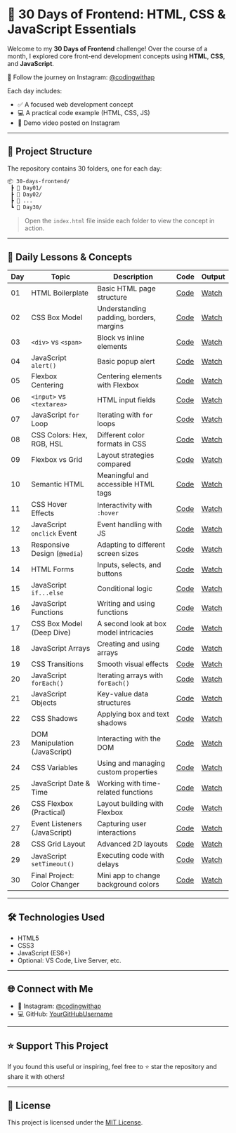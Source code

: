 # 🚀 30 Days of Frontend: HTML, CSS & JavaScript Essentials

Welcome to my **30 Days of Frontend** challenge! Over the course of a month, I explored core front-end development concepts using **HTML**, **CSS**, and **JavaScript**.

📸 Follow the journey on Instagram: [@codingwithap](https://www.instagram.com/codingwithap)

Each day includes:

* ✅ A focused web development concept
* 💻 A practical code example (HTML, CSS, JS)
* 🎥 Demo video posted on Instagram

---

## 📁 Project Structure

The repository contains 30 folders, one for each day:

```bash
📦 30-days-frontend/
 ┣ 📂 Day01/
 ┣ 📂 Day02/
 ┣ 📂 ...
 ┗ 📂 Day30/
```

> Open the `index.html` file inside each folder to view the concept in action.

---

## 📅 Daily Lessons & Concepts

| Day | Topic                         | Description                             | Code                                                                                         | Output                                               |
| --- | ----------------------------- | --------------------------------------- | -------------------------------------------------------------------------------------------- | ---------------------------------------------------- |
| 01  | HTML Boilerplate              | Basic HTML page structure               | [Code](https://github.com/aman-ap-official/30-Days-of-HTML-CSS-JavaScript/blob/main/Day%201/Day%201.html) | [Watch](https://www.instagram.com/reel/DLC2-4kyzt5/) |
| 02  | CSS Box Model                 | Understanding padding, borders, margins | [Code](https://github.com/aman-ap-official/30-Days-of-HTML-CSS-JavaScript/blob/main/Day%202/day%202.html)                                                                               | [Watch](https://www.instagram.com/reel/DLEgAaxRnn7/) |
| 03  | `<div>` vs `<span>`           | Block vs inline elements                | [Code](https://github.com/aman-ap-official/30-Days-of-HTML-CSS-JavaScript/blob/main/Day%203/Day%203.html)                                                                               | [Watch](https://www.instagram.com/reel/DLIPdXNyOUG/) |
| 04  | JavaScript `alert()`          | Basic popup alert                       | [Code](https://github.com/aman-ap-official/30-Days-of-HTML-CSS-JavaScript/blob/main/Day%204/Day)                                                                               | [Watch](https://www.instagram.com/reel/DLK26ypyUyH/) |
| 05  | Flexbox Centering             | Centering elements with Flexbox         | [Code](https://github.com/aman-ap-official/30-Days-of-HTML-CSS-JavaScript/blob/main/Day%205/day%205.html)                                                                               | [Watch](https://www.instagram.com/reel/DLNV1mIS87h/) |
| 06  | `<input>` vs `<textarea>`     | HTML input fields                       | [Code](https://github.com/aman-ap-official/30-Days-of-HTML-CSS-JavaScript/blob/main/Day%206/day%206.html)                                                                               | [Watch](https://www.instagram.com/reel/DLRbkdsxCh5/) |
| 07  | JavaScript `for` Loop         | Iterating with `for` loops              | [Code](https://github.com/aman-ap-official/30-Days-of-HTML-CSS-JavaScript/blob/main/Day%207/Day%207.html)                                                                               | [Watch](https://www.instagram.com/reel/DLT__AfRopA/) |
| 08  | CSS Colors: Hex, RGB, HSL     | Different color formats in CSS          | [Code](https://github.com/aman-ap-official/30-Days-of-HTML-CSS-JavaScript/blob/main/Day%208/Day%208.html)                                                                               | [Watch](https://www.instagram.com/reel/DLWgsCXxPka/) |
| 09  | Flexbox vs Grid               | Layout strategies compared              | [Code](https://github.com/aman-ap-official/30-Days-of-HTML-CSS-JavaScript/blob/main/Day%209/day%209.html)                                                                               | [Watch](https://www.instagram.com/reel/DLZQdMyRuxb/) |
| 10  | Semantic HTML                 | Meaningful and accessible HTML tags     | [Code](https://github.com/aman-ap-official/30-Days-of-HTML-CSS-JavaScript/blob/main/Day%2010/day%2010.html)                                                                               | [Watch](https://www.instagram.com/reel/DLciYmyyGZQ/) |
| 11  | CSS Hover Effects             | Interactivity with `:hover`             | [Code](https://github.com/aman-ap-official/30-Days-of-HTML-CSS-JavaScript/blob/main/Day%2011/Day%2011.html)                                                                               | [Watch](https://www.instagram.com/reel/DLfJWt_Sab8/) |
| 12  | JavaScript `onclick` Event    | Event handling with JS                  | [Code](https://github.com/aman-ap-official/30-Days-of-HTML-CSS-JavaScript/blob/main/Day%2012/Day%2012.html)                                                                               | [Watch](https://www.instagram.com/reel/DLhAy4PxKvD/) |
| 13  | Responsive Design (`@media`)  | Adapting to different screen sizes      | [Code](https://github.com/aman-ap-official/30-Days-of-HTML-CSS-JavaScript/blob/main/Day%2013/Day%2013.html)                                                                               | [Watch](https://www.instagram.com/reel/DLjZiLGxOQx/) |
| 14  | HTML Forms                    | Inputs, selects, and buttons            | [Code](https://github.com/aman-ap-official/30-Days-of-HTML-CSS-JavaScript/blob/main/Day%2014/Day)                                                                               | [Watch](https://www.instagram.com/reel/DLm3WUPSL2L/) |
| 15  | JavaScript `if...else`        | Conditional logic                       | [Code](https://github.com/aman-ap-official/30-Days-of-HTML-CSS-JavaScript/blob/main/Day%2015/Day%2015.html)                                                                               | [Watch](https://www.instagram.com/reel/DLpwyirSYTd/) |
| 16  | JavaScript Functions          | Writing and using functions             | [Code](https://github.com/aman-ap-official/30-Days-of-HTML-CSS-JavaScript/blob/main/Day%2016/Day%2016.html)                                                                               | [Watch](https://www.instagram.com/reel/DLrXUbHR3F8/) |
| 17  | CSS Box Model (Deep Dive)     | A second look at box model intricacies  | [Code](https://github.com/aman-ap-official/30-Days-of-HTML-CSS-JavaScript/blob/main/Day%2017/Day%2017.html)                                                                               | [Watch](https://www.instagram.com/reel/DLuk3wvS___/) |
| 18  | JavaScript Arrays             | Creating and using arrays               | [Code](https://github.com/aman-ap-official/30-Days-of-HTML-CSS-JavaScript/blob/main/Day%2018/Day%2018.html)                                                                               | [Watch](https://www.instagram.com/reel/DLxORmYy3Dw/) |
| 19  | CSS Transitions               | Smooth visual effects                   | [Code](https://github.com/aman-ap-official/30-Days-of-HTML-CSS-JavaScript/blob/main/Day%2019/Day%2019.html)                                                                               | [Watch](https://www.instagram.com/reel/DLz2x4oydwX/) |
| 20  | JavaScript `forEach()`        | Iterating arrays with `forEach()`       | [Code](https://github.com/aman-ap-official/30-Days-of-HTML-CSS-JavaScript/blob/main/Day%2020/Day%2020.html)                                                                               | [Watch](https://www.instagram.com/reel/DL2OiuxS94k/) |
| 21  | JavaScript Objects            | Key-value data structures               | [Code](https://github.com/aman-ap-official/30-Days-of-HTML-CSS-JavaScript/blob/main/Day%2021/Day%2021.html)                                                                               | [Watch](https://www.instagram.com/reel/DL41-Xlyyrf/) |
| 22  | CSS Shadows                   | Applying box and text shadows           | [Code](https://github.com/aman-ap-official/30-Days-of-HTML-CSS-JavaScript/blob/main/Day%2022/Day%2022.html)                                                                               | [Watch](https://www.instagram.com/reel/DL7eFxZyD8I/) |
| 23  | DOM Manipulation (JavaScript) | Interacting with the DOM                | [Code](https://github.com/aman-ap-official/30-Days-of-HTML-CSS-JavaScript/blob/main/Day%2023/Day%2023.html)                                                                               | [Watch](https://www.instagram.com/reel/DL-AqWRyvRt/) |
| 24  | CSS Variables                 | Using and managing custom properties    | [Code](https://github.com/aman-ap-official/30-Days-of-HTML-CSS-JavaScript/blob/main/Day%2024/Day%2024.html)                                                                               | [Watch](https://www.instagram.com/reel/DMAnrvMSGnM/) |
| 25  | JavaScript Date & Time        | Working with time-related functions     | [Code](https://github.com/aman-ap-official/30-Days-of-HTML-CSS-JavaScript/blob/main/Day%2025/Day%2025.html)                                                                               | [Watch](https://www.instagram.com/reel/DMDUh7PSclC/) |
| 26  | CSS Flexbox (Practical)       | Layout building with Flexbox            | [Code](Day26/)                                                                               | [Watch](https://www.instagram.com/reel/DMGFkI5SsGX/) |
| 27  | Event Listeners (JavaScript)  | Capturing user interactions             | [Code](Day27/)                                                                               | [Watch](https://www.instagram.com/reel/DMIqQTmSMLX/) |
| 28  | CSS Grid Layout               | Advanced 2D layouts                     | [Code](Day28/)                                                                               | [Watch](https://www.instagram.com/reel/DMLJSShS3vP/) |
| 29  | JavaScript `setTimeout()`     | Executing code with delays              | [Code](Day29/)                                                                               | [Watch](https://www.instagram.com/reel/DMNgsjZSd5B/) |
| 30  | Final Project: Color Changer  | Mini app to change background colors    | [Code](Day30/)                                                                               | [Watch](https://www.instagram.com/reel/DMQZUYRS3Ox/) |

---

## 🛠️ Technologies Used

* HTML5
* CSS3
* JavaScript (ES6+)
* Optional: VS Code, Live Server, etc.

---

## 🌐 Connect with Me

* 📸 Instagram: [@codingwithap](https://www.instagram.com/codingwithap)
* 💻 GitHub: [YourGitHubUsername](https://github.com/YourGitHubUsername)

---

## ⭐ Support This Project

If you found this useful or inspiring, feel free to ⭐ star the repository and share it with others!

---

## 📄 License

This project is licensed under the [MIT License](LICENSE).
